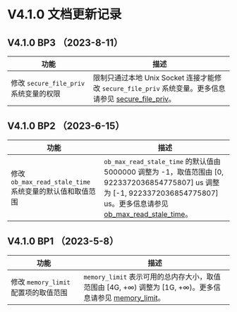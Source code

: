 # V4.1.0 文档更新记录

## V4.1.0 BP3 （2023-8-11）

| 功能 | 描述|
|------|------|
| 修改 `secure_file_priv` 系统变量的权限 | 限制只通过本地 Unix Socket 连接才能修改 `secure_file_priv` 系统变量。更多信息请参见 [secure_file_priv](700.reference/500.system-reference/200.system-variable/300.global-system-variable/11500.secure_file_priv-global.md)。|

## V4.1.0 BP2 （2023-6-15）

| 功能 | 描述|
|------|------|
| 修改 `ob_max_read_stale_time` 系统变量的默认值和取值范围 | `ob_max_read_stale_time` 的默认值由 5000000 调整为 -1，取值范围由 [0, 9223372036854775807] us 调整为 [-1, 9223372036854775807] us。更多信息请参见 [ob_max_read_stale_time](700.reference/500.system-reference/200.system-variable/300.global-system-variable/15200.ob_max_read_stale_time-global.md)。|

## V4.1.0 BP1 （2023-5-8）

| 功能 | 描述|
|------|------|
| 修改 `memory_limit` 配置项的取值范围 |`memory_limit` 表示可用的总内存大小，取值范围由 [4G, +∞) 调整为 [1G, +∞)。更多信息请参见 [memory_limit](700.reference/500.system-reference/100.system-configuration-items/300.cluster-level-configuration-items/13600.memory_limit.md)。|
